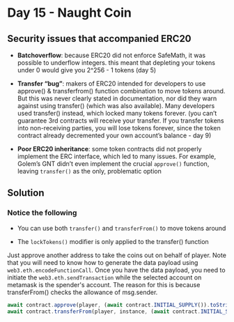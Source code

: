 # Day 15 - Naught Coin

## Security issues that accompanied ERC20

- **Batchoverflow**: because ERC20 did not enforce SafeMath, it was possible to underflow integers. this meant that depleting your tokens under 0 would give you 2^256 - 1 tokens (day 5)

- **Transfer “bug”**: makers of ERC20 intended for developers to use approve() & transferfrom() function combination to move tokens around. But this was never clearly stated in documentation, nor did they warn against using transfer() (which was also available). Many developers used transfer() instead, which locked many tokens forever. (you can’t guarantee 3rd contracts will receive your transfer. If you transfer tokens into non-receiving parties, you will lose tokens forever, since the token contract already decremented your own account’s balance - day 9)

- **Poor ERC20 inheritance**: some token contracts did not properly implement the ERC interface, which led to many issues. For example, Golem’s GNT didn’t even implement the crucial `approve()` function, leaving `transfer()` as the only, problematic option

## Solution

### Notice the following

- You can use both `transfer()` and `transferFrom()` to move tokens around

- The `lockTokens()` modifier is only applied to the transfer() function

Just approve another address to take the coins out on behalf of player. Note that you will need to know how to generate the data payload using `web3.eth.encodeFunctionCall`. Once you have the data payload, you need to initiate the `web3.eth.sendTransaction` while the selected account on metamask is the spender's account. The reason for this is because transferFrom() checks the allowance of msg.sender.

```js
await contract.approve(player, (await contract.INITIAL_SUPPLY()).toString());
await contract.transferFrom(player, instance, (await contract.INITIAL_SUPPLY()).toString());
```
